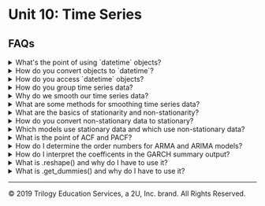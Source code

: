 # Unit 10: Time Series

## FAQs

<details>
<summary>What's the point of using `datetime` objects?</summary>

As humans, we look at dates and instantly know how to categorize them - day, month, year, etc, however your machine looks at dates sees just another line of text, and will interpret that text as `strings`.  This can make cleaning, prepping and plotting data very difficult.  That's where time series functionality comes into play.  Casting your date `strings` to `datetime` type translates them for your code, allowing the code to interpret and categorize dates the same way you do.  For example, let's plot some Jeopardy data from the last 35 seasons.  In the following example, the data is read in via `.read_csv()`, but the dates are read in as `strings` by default.  You can see the dates are not categorized, but rather they are plotted in the order they appear in the data:

<img src='Images/str_plot.png' width=400><br>

In the next example, the dates are parsed and converted to `datetime` objects.  The dates are now being categorized properly and are listed in the correct order automatically:

<img src='Images/datetime_plot.png' width=400><br>
</details>
<details><summary>How do you convert objects to `datetime`?</summary>

Converting objects to `datetime` can be tricky.  If using pandas, its best to handle the conversion upon reading in of data.  The syntax to handle the conversion from `read_csv()` is:

```python
df = pd.read_csv('jeopardy.csv', parse_dates=True)
```
This converts each object to a `datetime` object.  Alternatively, you can also set the index as the date column for ease of plotting:
```python
df = pd.read_csv('jeopardy.csv', infer_datetime_format=True, parse_dates=True, index_col='air_date)
```
</details>
<details><summary>
How do you access `datetime` objects?</summary>

There are numerous ways to access `datetime` objects.  One of the benefits of using these data types is the added functionality they provide for analyzing data, not just with plotting but with cleaning and aggregating.  Using our Jeopardy example, we can access different episodes using different date calls:

<blockquote>
<details>
<summary>To access rows by a particular year:</summary>

![year_df](Images/year_df.png)
</details>
<details>
<summary>To access rows by a particular year and month:</summary>

![year_month_df](Images/year_month_df.png)
</details>

<details>
<summary>To access rows by a particular year, month, and day:</summary>

![year_month_day_df](Images/year_month_day_df.png)
</details>
<details>
<summary>To access a range of dates by year:</summary>

![year_month_day_df](Images/range_year_df.png)
</details>
<details>
<summary>To access a range of dates by year and month:</summary>

![year_month_day_df](Images/range_year_month_df.png)
</details>
<details>
<summary>To access a range of dates by year, month and day:</summary>

![year_month_day_df](Images/range_year_month_day_df.png)
</details>
</blockquote>

</details>

<details><summary>How do you group time series data?</summary>

Grouping time series data is important for plotting and analysis.  The `.resample()` method allows grouping by multiple categories.  Similar to the `.groupby()` function, an aggregation method must be used to show the grouped data.  For example, we can group the mean Jeopardy point values by year using the following code:

<img src= Images/resample_Y_df.png width=325><br>

The data can then be plotted:

<img src= Images/resample_Y_plot.png width=425><br>

The following is a non-exhaustive list of many `.resample()` frequency aliases:

| Alias       | Frequency Description                   |
|-------------|-----------------------------------------|
| `D`         | Calendar day                            |
| `W`         | Weekly                                  |
| `M`         | Month end                               |
| `SM`        | Semi-month end  (15th & month end)      |
| `BM`        | Business month end                      |
| `MS`        | Month start                             |
| `SMS`       | Semi-month start  (1st and 15th)        |
| `BMS`       | Business month start                    |
| `Q`         | Quarter end                             |
| `BQ`        | Business quarter end                    |
| `QS`        | Quarter start                           |
| `BQS`       | Business quarter start                  |
| `A`         | Year end                                |
| `BA`, `BY`  | Business year end                       |
| `AS`, `YS`  | Year start                              |
| `BAS`, `BYS`| Business year start                     |
| `BH`        | Business hour                           |
| `H`         | Hourly                                  |
| `T`, `min`  | Minutes                                 |
| `S`         | Seconds                                 |
| `L`, `ms`   | Milliseconds                            |
| `U`, `us`   | Microseconds                            |
| `N`         | Nanoseconds                             |
</details>
<details><summary>Why do we smooth our time series data?</summary>

Smoothing time series data helps clean out the 'noise' so we can better spot trends.  For example, to capture a true long-term trend in retail sales, it would be necessary to clean out the seasonal fluctuations in the data.  We know sales will spike in retail around the holidays each year, so that seasonal spike would need to be smoothed out so we can see the underlying trend.
</details>
<details><summary>
What are some methods for smoothing time series data?</summary>

Some of the methods for smoothing time series data are simple moving average, exponentially weighted moving average (EWMA) and Hodrick-Prescott filter.
<blockquote>
<details><summary>Simple Moving Average</summary>

In a simple moving average, the mean is calculated on a specified number of data points to the get the trend line.  For example, using our Jeopardy data, we would get the simple moving average of the point values by calculating the mean of every 5 values, moving down 1 with each calculation.  Using our Jeopardy data, lets visualize a simple moving average:

![simple_ma_gif](Images/simple_ma_gif.gif)

Now let's calculate the simple moving average values for the `value` column and place them in a new column called `moving avg`.  The moving average values are calculated using the `.rolling()` function, with the parameter `window` set to 5.  The `window` parameter is the number of time points to include in the mean calculation.

```python
df['moving avg']=df['value'].rolling(window=5).mean()
```

![simple_ma_df](Images/simple_ma_df.PNG)
</details>

<details><summary>Exponentially Weighted Moving Average (EWMA)</summary>

EWMA is a moving average technique that applies more weight to recent data. To obtain the EWMA with pandas, the `.ewm()` function is called. The weight you wish to apply is supplied with the `halflife` parameter.  The `halflife` is how long it takes a weight to reach half of its original weight. Using this method, the lower the `halflife`, the more weight is placed on the most recent time periods.  Half life can be visualized as follows:
![ewma_gif](Images/ewma_gif.gif)

The function itself is called like this:
```python
df['ewma']=df['value'].ewm(halflife=3).mean()
```
![ewma_df](Images/ewma_df.PNG)


</details>

<details><summary>Hodrick Prescott Filter</summary>
The Hodrick Prescott filter separates your data into trend and noise, and converts them into two Pandas Series.  These Series can be placed into a DataFrame, or plotted directly allowing for easy visualization.

For this example, we'll use Tesla stock price data from the last 10 years.  The date column will be converted to `datetime` type upon reading the csv which gives us full `datetime` functionality, and displays our charts appropriately:

![TSLA_df](Images/TSLA_df.PNG)

Next we'll import the Hodrick Prescott filter from the `statsmodels` library and use it to separate the noise from the trend:
```python
import statsmodels.api as sm
noise, trend = sm.tsa.filters.hpfilter(df['Open'])
```
This data can then be easily plotted by using the `plot()` pandas function:

![TSLA_noise](Images/TSLA_noise.PNG)

![TSLA_trend](Images/TSLA_trend.PNG)
</blockquote>
</details>
</details>
<details><summary>
What are the basics of stationarity and non-stationarity?</summary>

This is an important concept because certain models require stationary data and others require non-stationary data.  In a stationary process, statistical properties such as the mean and variance are constant across time. Simply put - stationary data has no trend and non-stationary data does.

Sometimes it can be difficult to visually determine whether the data is stationary or not.  In these cases the Augmented Dickey-fuller (`adfuller()`) test can be implemented.  The 2nd line of the `adfuller()` output is the p-value.  If the p-value is greater than 0.05 then the data is non-stationary.

<img src='Images/TSLA_adfuller.PNG' width=500><br>
</details>
<details><summary>
How do you convert non-stationary data to stationary?</summary>

If you determine your data is non-stationary, but you need to be stationary, it can be converted by applying either `.pct_change()` or `.diff.()` to your target column:

<img src='Images/diff_pct_chg1.PNG' width=600><br>

The `.pct_change()` method will show the percentage change between values, while the `.diff()` method will subtract the values to get the difference:

<img src='Images/diff_pct_chg2.PNG' width=500><br>
</details>
<details><summary>
Which models use stationary data and which use non-stationary data?</summary>

* ARMA models assume stationarity and require that you supply stationary data from the start.

* ARIMA does not assume stationarity and will convert your data to stationary and then execute the function.  

* GARCH models assume stationarity and require that you supply stationary data from the start.
</details>
<details><summary>
What is the point of ACF and PACF?</summary>

ACF (Autocorrelation Function) and PACF (Partial Autocorrelation Function) help to determine the number of lags that are important in the correlation of a dataset.  This lag number is important for autoregressive models, such as ARMA and ARIMA.  Lags can be thought of as a unit of time - it's the measure of distance (in time) that the data point corresponds to.  ACF and PACF determine the correlation of data between those time points.

Below you can see the autocorrelation plotted with `.plot_acf()`, using the same weather example from class.  Significant lags exist at particular hours (lags).  You would expect that the temperature at hour (lag) 12 on one day will be closely correlated to the temperature at hour (lag) 12 on the next day, and so on.

<img src='Images/ac04.png' width=450><br>

Using partial autocorrelation, you can dive even deeper. PACF allows you to see not just which lags are correlated, but which ones have the heaviest effect on all the others. We run the `.pacf_plot()` function with the parameter `zero=False`. This ignores the first lag because the correlation of something with itself is always equal to 1. Now we can see that lags 1 and 2 account for the biggest impact on the the next hours' temperature. A big effect also occurs at lag 24, because a new day begins. This means that the temperatures for that hour are heavily dependent on the temperatures from 1-2 lags (one to two hours) ago, and what the temperature was at the same time of day, but the day before. Remember, lag is just another word for your time interval! In this case, hours.

```python
plot_pacf(df.Temperature, lags=48, zero=False)
```

<img src='Images/ac05.png' width=460><br>

</details>
<details><summary>
How do I determine the order numbers for ARMA and ARIMA models?</summary>

The ARMA and ARIMA models require an `order` parameter.  For ARMA, this parameter is a list of 2 values, the first being the AR (autoregressive) order, and the second being the MA (moving average) order.  For ARIMA, this parameter is a list of 3 values, the first is AR order, the 2nd is the difference order, and the 3rd is the MA order.  Because ARIMA models do not assume stationarity, the model must difference the values to obtain stationarity.  This value dictates the amount to difference the values.

The AR order number is the number of critical lags.  The lag number can be obtained from your PACF analysis.  The MA order number is the moving average window.  Determining the AR order on our Tesla stock data might look something like this:

Our PACF plot, shows two significant lags, and thus our AR order value would be 2:

![TSLA_pacf](Images/TSLA_pacf.PNG)
</details>

<details><summary>How do I interpret the coefficents in the GARCH summary output?</summary>

A high level overview is as follows:

* Omega: This is the constant, or long run, component to volatility. It's analogous to the constant, or intercept, that you’d see in a linear regression output. 

* Alpha: This is how much yesterday’s volatility is related to today’s volatility; it’s sort of like a time-series correlation, but just for volatility
    • e.g., if y is returns, then alpha is 0.10, then ten percent of yesterday’s volatility is expected to stick around today (assuming daily data; the concept still applies regardless of the frequency you’re estimating) 
* Beta: This is analogous to the moving average error term that you see in an ARMA or ARIMA
    • i.e., it’s how persistent “shocks” (or errors in the model) are from one period to the next
    • Beta must be less than 1 (otherwise, something wrong with the data)

<img alt = "garch_model_summary" src = "Images/garch_model_summary.png" width = 500>

</details>

<details><summary>What is .reshape() and why do I have to use it?</summary>

When working with Pandas, we often pass Series objects into our model.  The shape of values in a Pandas Series object is a 1d array.  This has to be converted into a 2d array which is essentially an array of arrays - or list of lists. .  This is done using the `.reshape()` function.  The matrix values we desire are passed into this function.  In the following example we reshape our list into a 2d array using `.reshape(3,4)`, where 3 is the number of lists and 4 is the number of values in each list:

![2d_arrayImages](Images/2d_array.PNG)

Many models require the 2d array to be formatted such that each value is in a list by itself. If we were inserting the above sample data into a model, it would be converted using `.reshape(-1,1)`, where -1 indicates an unknown number of rows, and 1 indicates the number of values in each list.  The -1 will allow the function to generate the amount of rows necessary to hold the data.  The output looks like this:

![2d_array_reshape](Images/2d_array_reshape.PNG)

</details>
<details><summary>
What is .get_dummies() and why do I have to use it?</summary>

This function can convert your categorical data into numerical binary format.  This is especially important when working with certain types of models, because categorical data cannot be read by the model.  If you want to give your model categorical data such as False/Positive, Male/Female, or Buy/Sell, it will need to be converted into binary so the computer can understand it.  The `get_dummies()` function does this by splitting the categorical column of data into multiple columns of separate data with a 1 or 0 representation.  Lets encode the category column of our Jeopardy data using `get_dummies()`:

![get_dummies1](Images/get_dummies1.PNG)

You can see below that the categories have been converted into separate columns with a 1 or 0 representation, marking whether this data did or did not have this category:

![get_dummies2](Images/get_dummies2.PNG)
</details>

---

© 2019 Trilogy Education Services, a 2U, Inc. brand. All Rights Reserved.
